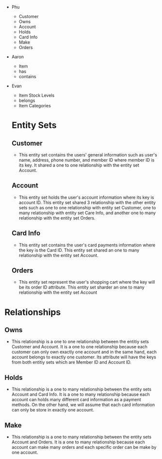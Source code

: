 - Phu
  - Customer
  - Owns
  - Account
  - Holds
  - Card Info
  - Make
  - Orders
- Aaron
  - Item
  - has
  - contains
- Evan 
  - Item Stock Levels
  - belongs
  - Item Categories

  # Entity Sets

  ## Customer
  - This entity set contains the users' general information such as user's name, address, phone number, and member ID where member ID is its key. It shared a one to one relationship with the entity set Account.

  ## Account
  - This entity set holds the user's account information where its key is account ID. This entity set shared 3 relationship with the other entity sets such as one to one relationship with entity set Customer, one to many relationship with entity set Care Info, and another one to many relationship with the entity set Orders.

  ## Card Info
  - This entity set contains the user's card payments information where the key is the Card ID. This entity set shared an one to many relationship with the entity set Account.

  ## Orders
  - This entity set represent the user's shopping cart where the key will be its order ID attribute. This entity set sharder an one to many relationship with the entity set Account


 # Relationships

  ## Owns
  - This relationship is a one to one relationship between the entitiy sets Customer and Account. It is a one to one relationship because each customer can only own exactly one account and in the same hand, each account belongs to exactly one customer. Its attribute will have the keys from both entitiy sets which are Member ID and Account ID. 

  ## Holds
  - This relationship is a one to many relationship between the entity sets Account and Card Info. It is a one to many relationship because each account can holds many different card information as a payment methods. On the other hand, we will assume that each card information can only be store in exactly one account.

  ## Make
  - This relationship is a one to many relationship between the entity sets Account and Orders. It is a one to many relationship because each account can make many orders and each specific order can be make by one account.
  